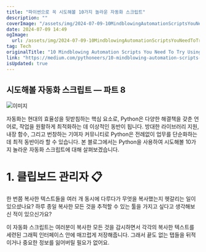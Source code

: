 ```yaml
---
title: "파이썬으로 꼭 시도해볼 10가지 놀라운 자동화 스크립트"
description: ""
coverImage: "/assets/img/2024-07-09-10MindblowingAutomationScriptsYouNeedToTryUsingPython_0.png"
date: 2024-07-09 14:49
ogImage:
  url: /assets/img/2024-07-09-10MindblowingAutomationScriptsYouNeedToTryUsingPython_0.png
tag: Tech
originalTitle: "10 Mindblowing Automation Scripts You Need To Try Using Python"
link: "https://medium.com/pythoneers/10-mindblowing-automation-scripts-you-need-to-try-using-python-8bd935f88125"
isUpdated: true
---
```


## 시도해볼 자동화 스크립트 — 파트 8

![이미지](/assets/img/2024-07-09-10MindblowingAutomationScriptsYouNeedToTryUsingPython_0.png)

자동화는 현대의 효율성을 뒷받침하는 핵심 요소로, Python은 다양한 해결책을 갖춘 언어로, 작업을 원활하게 최적화하는 데 이상적인 동반이 됩니다. 방대한 라이브러리 지원, 내장 함수, 그리고 번창하는 기여자 커뮤니티로 Python은 전례없이 업무를 단순화하는 데 최적 동반이라 할 수 있습니다. 본 블로그에서는 Python을 사용하여 시도해볼 10가지 놀라운 자동화 스크립트에 대해 살펴보겠습니다.

# 1. 클립보드 관리자 📋

<!-- seedividend - 사각형 -->

<ins class="adsbygoogle"
     style="display:block"
     data-ad-client="ca-pub-4877378276818686"
     data-ad-slot="1898504329"
     data-ad-format="auto"
     data-full-width-responsive="true"></ins>

<script>
     (adsbygoogle = window.adsbygoogle || []).push({});
</script>

한 번쯤 복사한 텍스트들을 여러 개 동시에 다루다가 무엇을 복사했는지 헷갈리는 일이 있으셨나요? 하루 종일 복사한 모든 것을 추적할 수 있는 툴을 가지고 싶다고 생각해보신 적이 있으신가요?

이 자동화 스크립트는 여러분이 복사한 모든 것을 감시하면서 각각의 복사한 텍스트를 세련된 그래픽 인터페이스 안에 매끄럽게 저장해줍니다. 그래서 끝도 없는 탭들을 뒤적이거나 중요한 정보를 잃어버릴 필요가 없어요.
